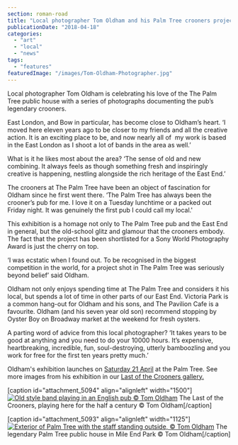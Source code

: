 ```yaml
---
section: roman-road
title: "Local photographer Tom Oldham and his Palm Tree crooners project"
publicationDate: "2018-04-18"
categories: 
  - "art"
  - "local"
  - "news"
tags: 
  - "features"
featuredImage: "/images/Tom-Oldham-Photographer.jpg"
---
```


Local photographer Tom Oldham is celebrating his love of the The Palm Tree public house with a series of photographs documenting the pub’s legendary crooners.

East London, and Bow in particular, has become close to Oldham’s heart. ‘I moved here eleven years ago to be closer to my friends and all the creative action. It is an exciting place to be, and now nearly all of  my work is based in the East London as I shoot a lot of bands in the area as well.’

What is it he likes most about the area? ‘The sense of old and new combining. It always feels as though something fresh and inspiringly creative is happening, nestling alongside the rich heritage of the East End.’

The crooners at The Palm Tree have been an object of fascination for Oldham since he first went there. ‘The Palm Tree has always been the crooner’s pub for me. I love it on a Tuesday lunchtime or a packed out Friday night. It was genuinely the first pub I could call my local.'

This exhibition is a homage not only to The Palm Tree pub and the East End in general, but the old-school glitz and glamour that the crooners embody. The fact that the project has been shortlisted for a Sony World Photography Award is just the cherry on top.

‘I was ecstatic when I found out. To be recognised in the biggest competition in the world, for a project shot in The Palm Tree was seriously beyond belief’ said Oldham.

Oldham not only enjoys spending time at The Palm Tree and considers it his local, but spends a lot of time in other parts of our East End. Victoria Park is a common hang-out for Oldham and his sons, and The Pavilion Cafe is a favourite. Oldham (and his seven year old son) recommend stopping by Oyster Boy on Broadway market at the weekend for fresh oysters.

A parting word of advice from this local photographer? ‘It takes years to be good at anything and you need to do your 10000 hours. It’s expensive, heartbreaking, incredible, fun, soul-destroying, utterly bamboozling and you work for free for the first ten years pretty much.’

Oldham's exhibition launches on [Saturday 21 April](https://romanroadlondon.com/event/last-of-the-crooners-palm-tree-pub/) at the Palm Tree. See more images from his exhibition in our [Last of the Crooners gallery.](https://romanroadlondon.com/last-crooners-palm-tree-pub-tom-oldham/)

\[caption id="attachment\_5094" align="alignleft" width="1500"\][![Old style band playing in an English pub © Tom Oldham](/images/PalmTree_0432-Palm-Tree-pub.jpg)](https://romanroadlondon.com/wp-content/uploads/2018/04/PalmTree_0432-Palm-Tree-pub.jpg) The Last of the Crooners, playing here for the half a century © Tom Oldham\[/caption\]

\[caption id="attachment\_5093" align="alignleft" width="1125"\][![Exterior of Palm Tree with the staff standing outside, © Tom Oldham](/images/BarrettFamily02-Palm-Tree-pub.jpg)](https://romanroadlondon.com/wp-content/uploads/2018/04/BarrettFamily02-Palm-Tree-pub.jpg) The legendary Palm Tree public house in Mile End Park © Tom Oldham\[/caption\]
